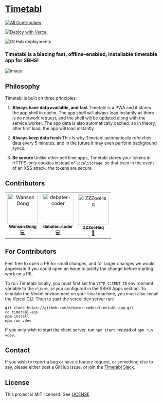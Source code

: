 # [Timetabl](https://www.timetabl.app)
<!-- ALL-CONTRIBUTORS-BADGE:START - Do not remove or modify this section -->
[![All Contributors](https://img.shields.io/badge/all_contributors-3-orange.svg?style=flat-square)](#contributors-)
<!-- ALL-CONTRIBUTORS-BADGE:END -->

[![Deploy with Vercel](https://vercel.com/button)](https://vercel.com/new/clone?repository-url=https%3A%2F%2Fgithub.com%2Fdebater-coder%2Ftimetabl-app&env=VITE_CLIENT_ID&envDescription=The%20client%20id%20you%20entered%20in%20the%20student%20portal.)

![GitHub deployments](https://img.shields.io/github/deployments/debater-coder/timetabl-app/production?label=vercel&logo=vercel)

### Timetabl is a blazing fast, offline-enabled, installable timetable app for SBHS!

![image](https://user-images.githubusercontent.com/52619668/195273003-55225579-829c-46c4-bd5b-4b37680bb675.png)

## Philosophy

Timetabl is built on three principles:

1. **Always have data available, and fast**
   Timetabl is a PWA and it stores the app shell in cache. The app shell will always load instantly as there is no network request, and the shell will be updated along with the service worker. The app data is also automatically cached, so in theory, after first load, the app will load instantly

2. **Always keep data fresh**
   This is why Timetabl automatically refetches data every 5 minutes, and in the future it may even perform background syncs.

3. **Be secure**
   Unlike other bell time apps, Timetabl stores your tokens in HTTPS-only cookies instead of `localStorage`, so that even in the event of an XSS attack, the tokens are secure.
   
## Contributors

<!-- ALL-CONTRIBUTORS-LIST:START - Do not remove or modify this section -->
<!-- prettier-ignore-start -->
<!-- markdownlint-disable -->
<table>
  <tbody>
    <tr>
      <td align="center"><a href="https://github.com/wensenfriendandextra"><img src="https://avatars.githubusercontent.com/u/23128324?v=4?s=100" width="100px;" alt="Wansen Dong"/><br /><sub><b>Wansen Dong</b></sub></a><br /><a href="https://github.com/debater-coder/timetabl-app/commits?author=wensenfriendandextra" title="Code">💻</a></td>
      <td align="center"><a href="https://github.com/debater-coder"><img src="https://avatars.githubusercontent.com/u/52619668?v=4?s=100" width="100px;" alt="debater-coder"/><br /><sub><b>debater-coder</b></sub></a><br /><a href="https://github.com/debater-coder/timetabl-app/commits?author=debater-coder" title="Code">💻</a></td>
      <td align="center"><a href="https://github.com/ZZZooHaq"><img src="https://avatars.githubusercontent.com/u/88522048?v=4?s=100" width="100px;" alt="ZZZooHaq"/><br /><sub><b>ZZZooHaq</b></sub></a><br /><a href="#ideas-ZZZooHaq" title="Ideas, Planning, & Feedback">🤔</a></td>
    </tr>
  </tbody>
</table>

<!-- markdownlint-restore -->
<!-- prettier-ignore-end -->

<!-- ALL-CONTRIBUTORS-LIST:END -->
<!-- prettier-ignore-start -->
<!-- markdownlint-disable -->

<!-- markdownlint-restore -->
<!-- prettier-ignore-end -->

<!-- ALL-CONTRIBUTORS-LIST:END -->

## For Contributors

Feel free to open a PR for small changes, and for larger changes we would appreciate if you could open an issue to justify the change before starting work on a PR.

To run Timetabl locally, you must first set the `VITE_CLIENT_ID` environment variable to the `client_id` you configured in the SBHS Apps section. To simulate the Vercel environment on your local machine, you must also install the [Vercel CLI](https://vercel.com/docs/cli). Then to start the vercel dev server run:

```
git clone https://github.com/debater-coder/timetabl-app.git
cd timetabl-app
npm install
npm run vdev
```

If you only wish to start the client server, run `npm start` instead of `npm run vdev`.

## Contact

If you wish to report a bug or have a feature request, or something else to say, please either post a GitHub issue, or join the [Timetabl Slack](https://join.slack.com/t/timetabl/shared_invite/zt-1dhr2v791-G0IDTb~kLRXT~0vjmyEtmw).

## License

This project is MIT licensed. See [LICENSE](./LICENSE)
